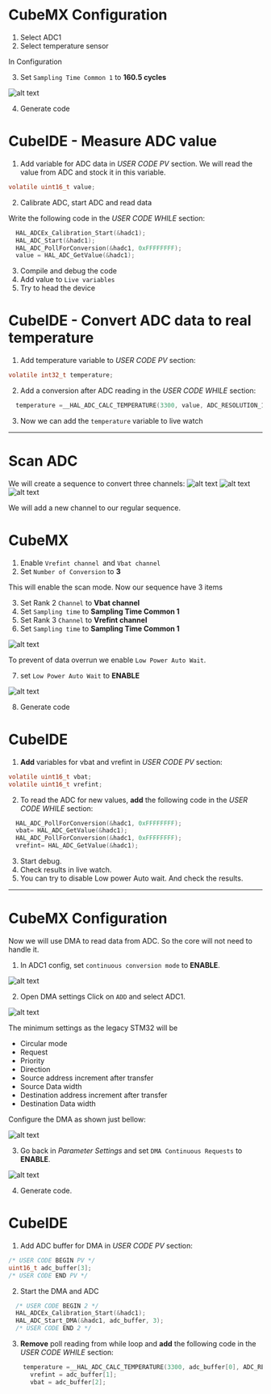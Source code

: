 # CubeMX Configuration

1. Select ADC1
2. Select temperature sensor

In Configuration

3. Set `Sampling Time Common 1` to **160.5 cycles**

![alt text](./img/cubemx1.png)

4. Generate code

# CubeIDE - Measure ADC value

1. Add variable for ADC data in *USER CODE PV* section. We will read the value from ADC and stock it in this variable.

```c
volatile uint16_t value;
```

2. Calibrate ADC, start ADC and read data

Write the following code in the *USER CODE WHILE* section:

```c
  HAL_ADCEx_Calibration_Start(&hadc1);
  HAL_ADC_Start(&hadc1);
  HAL_ADC_PollForConversion(&hadc1, 0xFFFFFFFF);
  value = HAL_ADC_GetValue(&hadc1);
```

3. Compile and debug the code
4. Add value to `Live variables`
5. Try to head the device

# CubeIDE - Convert ADC data to real temperature

1. Add temperature variable to *USER CODE PV* section:

```c
volatile int32_t temperature;
```

2. Add a conversion after ADC reading in the *USER CODE WHILE* section:

```c
  temperature =__HAL_ADC_CALC_TEMPERATURE(3300, value, ADC_RESOLUTION_12B);
```

3. Now we can add the `temperature` variable to live watch


-----------------------


#  Scan ADC

We will create a sequence to convert three channels:
![alt text](./img/1.svg)
![alt text](./img/2.svg)
![alt text](./img/3.svg)

We will add a new channel to our regular sequence.

#  CubeMX

1. Enable `Vrefint channel `and `Vbat channel`
2. Set `Number of Conversion` to **3**

This will enable the scan mode. Now our sequence have 3 items

3. Set Rank 2 `Channel` to **Vbat channel**
4. Set `Sampling time` to **Sampling Time Common 1**
5. Set Rank 3 `Channel` to **Vrefint channel**
6. Set `Sampling time` to **Sampling Time Common 1**

![alt text](./img/config.png)

To prevent of data overrun we enable `Low Power Auto Wait`.

7. set `Low Power Auto Wait` to **ENABLE**

![alt text](./img/lpenable.png)

8. Generate code

#  CubeIDE

1. **Add** variables for vbat and vrefint in *USER CODE PV* section:

```c
volatile uint16_t vbat;
volatile uint16_t vrefint;
```

2. To read the ADC for new values, **add** the following code in the *USER CODE WHILE* section:

```c
  HAL_ADC_PollForConversion(&hadc1, 0xFFFFFFFF);
  vbat= HAL_ADC_GetValue(&hadc1);
  HAL_ADC_PollForConversion(&hadc1, 0xFFFFFFFF);
  vrefint= HAL_ADC_GetValue(&hadc1);
```

3. Start debug.
4. Check results in live watch.
5. You can try to disable Low power Auto wait. And check the results.


-------------------


# CubeMX Configuration

Now we will use DMA to read data from ADC. So the core will not need to handle it.

1. In ADC1 config, set `continuous conversion mode` to **ENABLE**.

![alt text](./img/cubemx2.png)

2. Open DMA settings Click on `ADD` and select ADC1.

![alt text](./img/cubemx3.png)

The minimum settings as the legacy STM32 will be

- Circular mode
- Request
- Priority
- Direction
- Source address increment after transfer
- Source Data width
- Destination address increment after transfer
- Destination Data width

Configure the DMA as shown just bellow:

![alt text](./img/cubemx4.png)

3. Go back in *Parameter Settings* and set `DMA Continuous Requests` to **ENABLE**.

![alt text](./img/cubemx5.png)

4. Generate code.

# CubeIDE

1. Add ADC buffer for DMA in *USER CODE PV* section:

```c
/* USER CODE BEGIN PV */
uint16_t adc_buffer[3];
/* USER CODE END PV */
```

2. Start the DMA and ADC

```c
  /* USER CODE BEGIN 2 */
  HAL_ADCEx_Calibration_Start(&hadc1);
  HAL_ADC_Start_DMA(&hadc1, adc_buffer, 3);
  /* USER CODE END 2 */
```

3. **Remove** poll reading from while loop and **add** the following code in the *USER CODE WHILE* section:

```c
    temperature =__HAL_ADC_CALC_TEMPERATURE(3300, adc_buffer[0], ADC_RESOLUTION_12B);
	  vrefint = adc_buffer[1];
	  vbat = adc_buffer[2];
```
